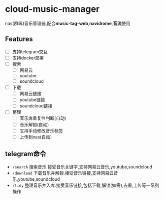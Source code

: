 # cloud-music-manager
nas(群晖)音乐管理器,配合**music-tag-web**,**navidrome**,**音流**使用

## Features

- [ ] 支持telegram交互
- [ ] 支持docker部署
- [ ] 搜索
  - [ ] 网易云
  - [ ] youtube
  - [ ] soundcloud
- [ ] 下载
  - [ ] 网易云链接
  - [ ] youtube链接
  - [ ] soundcloud链接
- [ ] 整理
    - [ ] 音乐库重复性判断(自动)
    - [ ] 音乐解锁(自动)
    - [ ] 支持手动修改音乐标签
    - [ ] 上传到nas(自动)

## telegram命令

- `/search` 搜索音乐.接受音乐关键字,支持网易云音乐,youtube,soundcloud
- `/download` 下载音乐并解锁.接受音乐链接,支持网易云音乐,youtube,soundcloud
- `/tidy` 整理音乐并入库.接受音乐链接,包括下载,解锁(如需),去重,上传等一系列操作